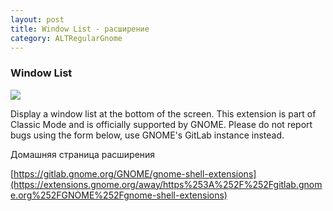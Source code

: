 ```yaml
---
layout: post
title: Window List - расширение
category: ALTRegularGnome
---
```


### Window List

[![](https://extensions.gnome.org/extension-data/screenshots/screenshot_602_oSNPKPC.png)](https://extensions.gnome.org/extension-data/screenshots/screenshot_602_oSNPKPC.png)

Display a window list at the bottom of the screen. This extension is part of Classic Mode and is officially supported by GNOME. Please do not report bugs using the form below, use GNOME's GitLab instance instead.

Домашняя страница расширения

[https://gitlab.gnome.org/GNOME/gnome-shell-extensions](https://extensions.gnome.org/away/https%253A%252F%252Fgitlab.gnome.org%252FGNOME%252Fgnome-shell-extensions)